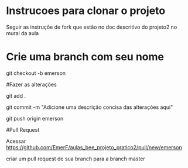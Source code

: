 # Instrucoes para clonar o projeto
Seguir as instruçõe de fork que estão no doc descritivo do projeto2 no mural da aula
  
# Crie uma branch com seu nome
git checkout -b emerson

#Fazer as alterações

git add .

git commit -m "Adicione uma descrição concisa das alterações aqui"

git push origin emerson

#Pull Request

Acessar https://github.com/EmerF/aulas_bee_projeto_pratico2/pull/new/emerson

criar um pull request de sua branch para a branch master


